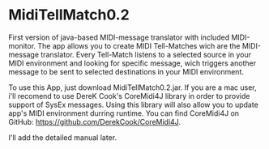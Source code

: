 # MidiTellMatch0.2
First version of java-based MIDI-message translator with included MIDI-monitor.
The app allows you to create MIDI Tell-Matches wich are the MIDI-message translator. Every Tell-Match listens to a selected source
in your MIDI environment and looking for specific message, wich triggers another message to be sent to selected destinations in your MIDI environment.

To use this App, just download MidiTellMatch0.2.jar.
If you are a mac user, i'll recomend to use DereK Cook's CoreMidi4J library in order to provide support of SysEx messages.
Using this library will also allow you to update app's MIDI environment durring runtime.
You can find CoreMidi4J on GitHub: 
https://github.com/DerekCook/CoreMidi4J.

I'll add the detailed manual later.
